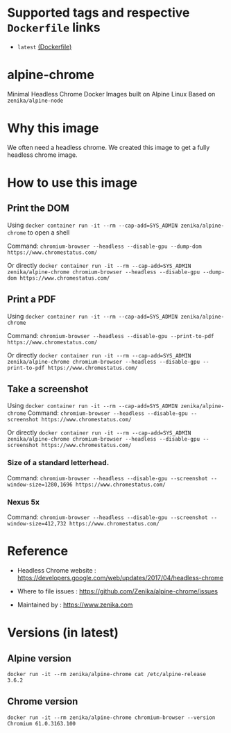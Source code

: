 # Supported tags and respective `Dockerfile` links

 * `latest` [(Dockerfile)](https://github.com/Zenika/alpine-chrome/blob/master/Dockerfile)

# alpine-chrome
Minimal Headless Chrome Docker Images built on Alpine Linux
Based on `zenika/alpine-node`

# Why this image

We often need a headless chrome.
We created this image to get a fully headless chrome image.

# How to use this image

## Print the DOM 

Using `docker container run -it --rm --cap-add=SYS_ADMIN zenika/alpine-chrome` to open a shell

Command: `chromium-browser --headless --disable-gpu --dump-dom https://www.chromestatus.com/`

Or directly `docker container run -it --rm --cap-add=SYS_ADMIN zenika/alpine-chrome chromium-browser --headless --disable-gpu --dump-dom https://www.chromestatus.com/`

## Print a PDF

Using `docker container run -it --rm --cap-add=SYS_ADMIN zenika/alpine-chrome`

Command: `chromium-browser --headless --disable-gpu --print-to-pdf https://www.chromestatus.com/`

Or directly `docker container run -it --rm --cap-add=SYS_ADMIN zenika/alpine-chrome chromium-browser --headless --disable-gpu --print-to-pdf https://www.chromestatus.com/`

## Take a screenshot 

Using `docker container run -it --rm --cap-add=SYS_ADMIN zenika/alpine-chrome`
Command: `chromium-browser --headless --disable-gpu --screenshot https://www.chromestatus.com/`

Or directly `docker container run -it --rm --cap-add=SYS_ADMIN zenika/alpine-chrome chromium-browser --headless --disable-gpu --screenshot https://www.chromestatus.com/`

### Size of a standard letterhead.

Command: `chromium-browser --headless --disable-gpu --screenshot --window-size=1280,1696 https://www.chromestatus.com/`

### Nexus 5x

Command: `chromium-browser --headless --disable-gpu --screenshot --window-size=412,732 https://www.chromestatus.com/`

# Reference

 * Headless Chrome website : https://developers.google.com/web/updates/2017/04/headless-chrome

 * Where to file issues : https://github.com/Zenika/alpine-chrome/issues

 * Maintained by : https://www.zenika.com

# Versions (in latest)

## Alpine version

```
docker run -it --rm zenika/alpine-chrome cat /etc/alpine-release
3.6.2
```

## Chrome version

```
docker run -it --rm zenika/alpine-chrome chromium-browser --version
Chromium 61.0.3163.100
```
